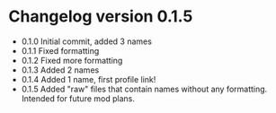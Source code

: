 # Changelog version 0.1.5
- 0.1.0 Initial commit, added 3 names
- 0.1.1 Fixed formatting
- 0.1.2 Fixed more formatting
- 0.1.3 Added 2 names
- 0.1.4 Added 1 name, first profile link!
- 0.1.5 Added "raw" files that contain names without any formatting. Intended for future mod plans.
